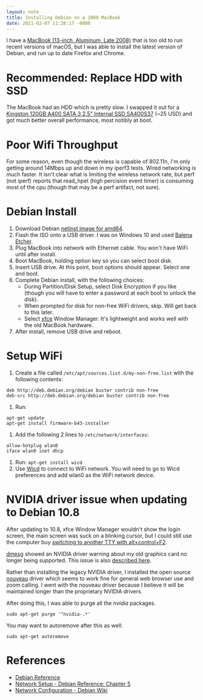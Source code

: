 ```yaml
---
layout: note
title: Installing Debian on a 2008 MacBook
date: 2021-02-07 11:28:17 -0800
---
```


I have a [MacBook (13-inch, Aluminum, Late
2008)](https://apple-history.com/mb_late_08) that is too old to run recent
versions of macOS, but I was able to install the latest version of Debian, and
run up to date Firefox and Chrome.

# Recommended: Replace HDD with SSD

The MacBook had an HDD which is pretty slow. I swapped it out for a
[Kingston 120GB A400 SATA 3 2.5" Internal SSD SA400S37](https://www.kingston.com/us/ssd/a400-solid-state-drive)
(~25 USD) and got much better overall performance, most notibly at boot.

# Poor Wifi Throughput

For some reason, even though the wireless is capable of 802.11n, I'm only
getting around 14Mbps up and down in my iperf3 tests. Wired networking is much
faster. It isn't clear what is limiting the wireless network rate, but perf
(not iperf) reports that read_hpet (high percision event timer) is consuming
most of the cpu (though that may be a perf artifact, not sure).

# Debian Install

1. Download Debian [netinst image for amd64](https://www.debian.org/CD/netinst/).
1. Flash the ISO onto a USB driver. I was on Windows 10 and used
   [Balena Etcher](https://www.balena.io/etcher/).
1. Plug MacBook into network with Ethernet cable. You won't have WiFi until
   after install.
1. Boot MacBook, holding option key so you can select boot disk.
1. Insert USB drive. At this point, boot options should appear. Select one and
   boot.
1. Complete Debian install, with the following choices:
    - During Partition/Disk Setup, select Disk Encryption if you like (though
      you will have to enter a password at each boot to unlock the disk).
    - When prompted for disk for non-free WiFi drivers, skip. Will get back to
      this later.
    - Select [xfce](https://www.xfce.org/) Window Manager. It's lightweight and
      works well with the old MacBook hardware.
1. After install, remove USB drive and reboot.


# Setup WiFi

1. Create a file called `/etc/apt/sources.list.d/my-non-free.list` with the
   following contents:
```
deb http://deb.debian.org/debian buster contrib non-free
deb-src http://deb.debian.org/debian buster contrib non-free
```

1. Run:
```
apt-get update
apt-get install firmware-b43-installer
```
1. Add the following 2 lines to `/etc/network/interfaces`:
```
allow-hotplug wlan0
iface wlan0 inet dhcp
```
1. Run: `apt-get install wicd`
1. Use [Wicd](https://launchpad.net/wicd) to connect to WiFi network. You will
   need to go to Wicd preferences and add wlan0 as the WiFi network device.

# NVIDIA driver issue when updating to Debian 10.8

After updating to 10.8, xfce Window Manager wouldn't show the login screen, the
main screen was suck on a blinking cursor, but I could still use the computer
buy [switching to another TTY with alt+control+F2](https://wiki.debian.org/Console).

[dmesg](https://man7.org/linux/man-pages/man1/dmesg.1.html) showed an NVIDIA
driver warning about my old graphics card no longer being supported. This issue
is also [described
here](https://wiki.debian.org/NvidiaGraphicsDrivers#Driver_stops_working_after_upgrading_Debian).

Rather than installing the legacy NVIDIA driver, I installed the open source
[nouveau](https://nouveau.freedesktop.org/) driver which seems to work fine for
general web browser use and zoom calling. I went with the nouveau driver
because I believe it will be maintained longer than the proprietary NVIDIA
drivers.

After doing this, I was able to purge all the *nvidia* packages.

    sudo apt-get purge '^nvidia-.*'

You may want to autoremove after this as well:

    sudo apt-get autoremove

# References

- [Debian Reference](https://www.debian.org/doc/manuals/debian-reference/)
- [Network Setup - Debian Reference: Chapter 5](https://www.debian.org/doc/manuals/debian-reference/ch05.en.html)
- [Network Configuration - Debian Wiki](https://wiki.debian.org/NetworkConfiguration)
